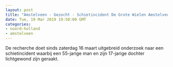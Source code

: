 ```yaml
---
layout: post
title: "Amstelveen - Gezocht - Schietincident De Grote Wielen Amstelveen"
date: Tue, 19 Mar 2019 19:50:00 GMT
categories: 
- noord-holland 
- amstelveen 
---
```


De recherche doet sinds zaterdag 16 maart uitgebreid onderzoek naar een schietincident waarbij een 55-jarige man en zijn 17-jarige dochter lichtgewond zijn geraakt.
